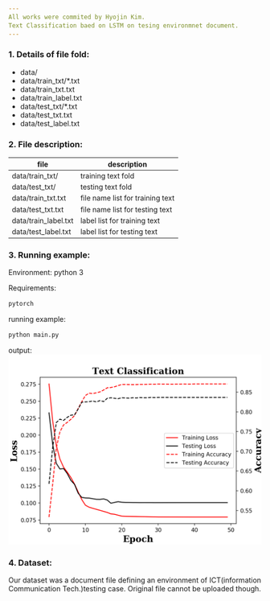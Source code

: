 ```yaml
---
All works were commited by Hyojin Kim.
Text Classification baed on LSTM on tesing environmnet document.
---
```


### 1. Details of file fold:
- data/
- data/train_txt/*.txt
- data/train_txt.txt
- data/train_label.txt
- data/test_txt/*.txt
- data/test_txt.txt
- data/test_label.txt

### 2. File description:

| file | description|
|---|---|
|data/train_txt/|training text fold|
|data/test_txt/|testing text fold|
|data/train_txt.txt|file name list for training text |
|data/test_txt.txt|file name list for testing text |
|data/train_label.txt|label list for training text|
|data/test_label.txt| label list for testing text|

### 3. Running example:
Environment: python 3

Requirements:
```python
pytorch
```
running example:
```python
python main.py
```
output:
![](./figure/LSTM_classifier_example.png)

### 4. Dataset:
Our dataset was a document file defining an environment of ICT(information Communication Tech.)testing case.
Original file cannot be uploaded though. 
